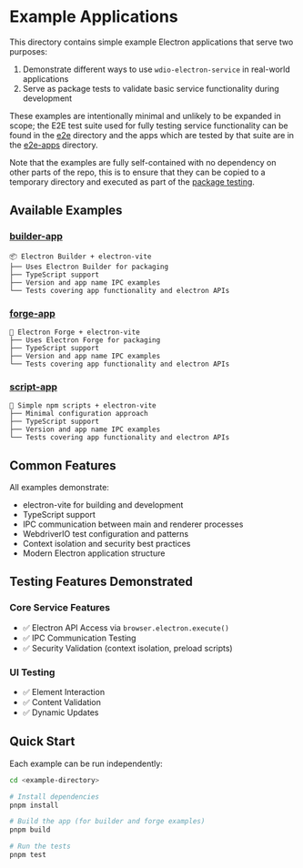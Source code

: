 # Example Applications

This directory contains simple example Electron applications that serve two purposes:

1. Demonstrate different ways to use `wdio-electron-service` in real-world applications
2. Serve as package tests to validate basic service functionality during development

These examples are intentionally minimal and unlikely to be expanded in scope; the E2E test suite used for fully testing service functionality can be found in the [e2e](/e2e) directory and the apps which are tested by that suite are in the [e2e-apps](/fixtures/e2e-apps/) directory.

Note that the examples are fully self-contained with no dependency on other parts of the repo, this is to ensure that they can be copied to a temporary directory and executed as part of the [package testing](/scripts/test-examples.ts).

## Available Examples

### [builder-app](./builder-app/)

```
📦 Electron Builder + electron-vite
├── Uses Electron Builder for packaging
├── TypeScript support
├── Version and app name IPC examples
└── Tests covering app functionality and electron APIs
```

### [forge-app](./forge-app/)

```
🔨 Electron Forge + electron-vite
├── Uses Electron Forge for packaging
├── TypeScript support
├── Version and app name IPC examples
└── Tests covering app functionality and electron APIs
```

### [script-app](./script-app/)

```
📝 Simple npm scripts + electron-vite
├── Minimal configuration approach
├── TypeScript support
├── Version and app name IPC examples
└── Tests covering app functionality and electron APIs
```

## Common Features

All examples demonstrate:

- electron-vite for building and development
- TypeScript support
- IPC communication between main and renderer processes
- WebdriverIO test configuration and patterns
- Context isolation and security best practices
- Modern Electron application structure

## Testing Features Demonstrated

### Core Service Features

- ✅ Electron API Access via `browser.electron.execute()`
- ✅ IPC Communication Testing
- ✅ Security Validation (context isolation, preload scripts)

### UI Testing

- ✅ Element Interaction
- ✅ Content Validation
- ✅ Dynamic Updates

## Quick Start

Each example can be run independently:

```bash
cd <example-directory>

# Install dependencies
pnpm install

# Build the app (for builder and forge examples)
pnpm build

# Run the tests
pnpm test
```
